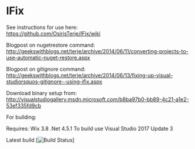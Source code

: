 IFix
====

See instructions for use here:  
https://github.com/OsirisTerje/IFix/wiki

Blogpost on nugetrestore command: http://geekswithblogs.net/terje/archive/2014/06/11/converting-projects-to-use-automatic-nuget-restore.aspx 

Blogpost on gitignore command:
http://geekswithblogs.net/terje/archive/2014/06/13/fixing-up-visual-studiorsquos-gitignore--using-ifix.aspx



Download binary setup from: http://visualstudiogallery.msdn.microsoft.com/b8ba97b0-bb89-4c21-a1e2-53ef335fd9cb

For building:

Requires: 
Wix 3.8
.Net 4.5.1
To build use Visual Studio 2017 Update 3 

Latest build
[![Build Status](https://terjedemo.visualstudio.com/_apis/public/build/definitions/1c2183f6-7be6-4865-a8a1-5de2b16cf629/13/badge)]

